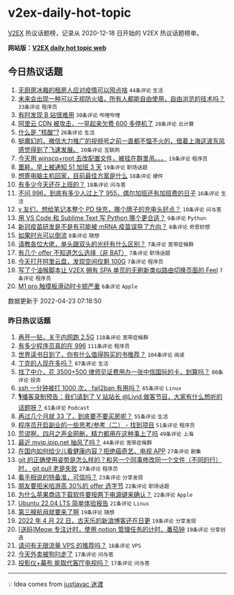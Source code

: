 # v2ex-daily-hot-topic

[V2EX](https://www.v2ex.com/) 热议话题榜，记录从 2020-12-18 日开始的 V2EX 热议话题榜单。

**网站版：[V2EX daily hot topic web](https://boojack.github.io/v2ex-daily-hot-topic-web/)**

## 今日热议话题

<!-- TODAY BEGIN -->

1. [无厨房冰箱的租房人应对疫情可以囤点啥](https://www.v2ex.com/t/848712) `44条评论` `生活`
1. [未来会出现一种可以无视防火墙，所有人都能自由使用，自由浏览的技术吗？](https://www.v2ex.com/t/848719) `33条评论` `程序员`
1. [有时发现 B 站很难用](https://www.v2ex.com/t/848715) `30条评论` `哔哩哔哩`
1. [阿里云 CDN 被攻击，一早起来欠费 600 多停机了](https://www.v2ex.com/t/848720) `28条评论` `云计算`
1. [什么是 "核酸"?](https://www.v2ex.com/t/848725) `26条评论` `生活`
1. [挺魔幻的，微信大力推广的视频号之前一直都不愠不火的，借着上海这波东风感觉得到了飞速发展。](https://www.v2ex.com/t/848709) `20条评论` `互联网`
1. [今天用 winscp+root 去改配置文件，被挂在群里吊。。。](https://www.v2ex.com/t/848727) `19条评论` `程序员`
1. [噩耗，早上被通知 51 加班 3 天](https://www.v2ex.com/t/848707) `19条评论` `职场话题`
1. [想寄电脑主机回家，目前最佳方案是什么](https://www.v2ex.com/t/848733) `18条评论` `硬件`
1. [有多少今天还在上班的？](https://www.v2ex.com/t/848722) `18条评论` `问与答`
1. [不问 996，到底有多少人过上了 955，偶尔加班还有加班费的日子](https://www.v2ex.com/t/848706) `16条评论` `生活`
1. [v 友们，想给笔记本整个 PD 快充，哪个牌子的充电头好点？](https://www.v2ex.com/t/848721) `10条评论` `问与答`
1. [用 VS Code 和 Sublime Text 写 Python 哪个更合适？](https://www.v2ex.com/t/848724) `9条评论` `Python`
1. [新冠疫苗研发是不是有可能被 mRNA 疫苗误导了方向？](https://www.v2ex.com/t/848750) `8条评论` `奇思妙想`
1. [如果时光可以倒流](https://www.v2ex.com/t/848708) `8条评论` `随想`
1. [请教各位大佬，单头跟双头的光纤有什么区别？](https://www.v2ex.com/t/848734) `7条评论` `宽带症候群`
1. [有几个 offer 不知道怎么选择（非 BAT）](https://www.v2ex.com/t/848732) `7条评论` `职场话题`
1. [今天打开阿里云盘，发现空间仅剩 100G](https://www.v2ex.com/t/848729) `7条评论` `程序员`
1. [写了个油猴脚本让 V2EX 拥有 SPA 单页的无刷新类似路由切换页面的 Feel](https://www.v2ex.com/t/848726) `7条评论` `程序员`
1. [M1 pro 触摸板滑动时卡顿严重](https://www.v2ex.com/t/848717) `6条评论` `Apple`

数据更新于 2022-04-23 07:18:50

<!-- TODAY END -->

### 昨日热议话题

<!-- YESTERDAY BEGIN -->

1. [再开一贴，关于内网跑 2.5G](https://www.v2ex.com/t/848523) `118条评论` `宽带症候群`
1. [有多少程序员真的在 996](https://www.v2ex.com/t/848561) `111条评论` `程序员`
1. [世界读书日到了，你有什么值得购买的书推荐？](https://www.v2ex.com/t/848500) `104条评论` `阅读`
1. [丁克的人现在多吗？](https://www.v2ex.com/t/848607) `87条评论` `生活`
1. [找了中介，花 3500+500 律师见证费用办一张中信国际的卡，划算吗？](https://www.v2ex.com/t/848526) `80条评论` `投资`
1. [ssh 一分钟被打 1000 次， fail2ban 有用吗？](https://www.v2ex.com/t/848484) `65条评论` `Linux`
1. [🎙播客录制预告：我们请到了 V 站站长 @Livid 做客节目，大家有什么想听的话题呀？](https://www.v2ex.com/t/848540) `61条评论` `Podcast`
1. [再过几个月就 33 了，到底要不要买房呢？](https://www.v2ex.com/t/848580) `55条评论` `生活`
1. [程序员开启副业的一些思考/参考（二） - 找到项目](https://www.v2ex.com/t/848502) `51条评论` `程序员`
1. [荒谬啊，四月之声全网删，精力都用在这种事上了吗](https://www.v2ex.com/t/848684) `49条评论` `上海`
1. [最近 myip.ipip.net 抽风了吗？](https://www.v2ex.com/t/848553) `44条评论` `宽带症候群`
1. [在国内如何给少儿看健康内容？拒绝癌奇艺、电视 APP](https://www.v2ex.com/t/848565) `27条评论` `剧集`
1. [git 的正确使用姿势是怎么样的？和另一个同事修改同一个文件（不同的行）时， git pull 老是失败](https://www.v2ex.com/t/848517) `27条评论` `程序员`
1. [看手相说的特备准，可信吗？](https://www.v2ex.com/t/848657) `23条评论` `分享发现`
1. [朋友要拒米哈游高 30%的 offer 选字节](https://www.v2ex.com/t/848653) `22条评论` `职场话题`
1. [为什么苹果商店下载软件要按两下电源键来确认？](https://www.v2ex.com/t/848624) `22条评论` `Apple`
1. [Ubuntu 22.04 LTS 简单体验报告](https://www.v2ex.com/t/848584) `21条评论` `Linux`
1. [第三艘航母就要来了啊](https://www.v2ex.com/t/848582) `19条评论` `随想`
1. [2022 年 4 月 22 日，古天乐的新浪博客还在日更](https://www.v2ex.com/t/848519) `19条评论` `分享发现`
1. [[送码]Meow 专注计时，使用 notion 管理任务的计时、番茄钟](https://www.v2ex.com/t/848506) `19条评论` `分享创造`
1. [请问有无限流量 VPS 的推荐吗？](https://www.v2ex.com/t/848520) `18条评论` `VPS`
1. [今天外卖被狗叼走了](https://www.v2ex.com/t/848640) `17条评论` `问与答`
1. [投影仪+幕布 能取代客厅电视吗？](https://www.v2ex.com/t/848571) `17条评论` `问与答`

<!-- YESTERDAY END -->

---

💡 Idea comes from [justjavac 迷渡](https://github.com/justjavac/)
